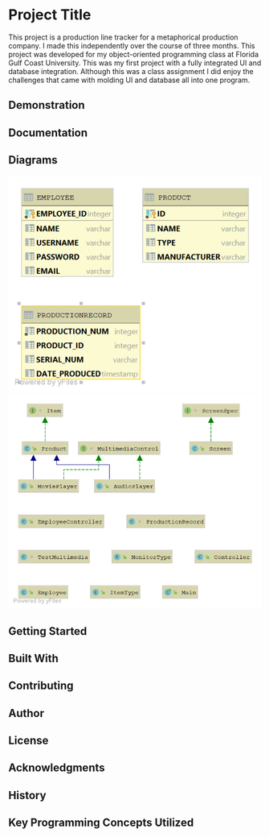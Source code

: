 # Project Title
This project is a production line tracker for a metaphorical production company. I made this independently over the course of three months. This project was developed for my object-oriented programming class at Florida Gulf Coast University. This was my first project with a fully integrated UI and database integration. Although this was a class assignment I did enjoy the challenges that came with molding UI and database all into one program. 

## Demonstration


## Documentation


## Diagrams
![Database Diagram](Database.png)
![Class Diagram](ClassDiagram.png)

## Getting Started


## Built With


## Contributing


## Author


## License


## Acknowledgments


## History


## Key Programming Concepts Utilized

